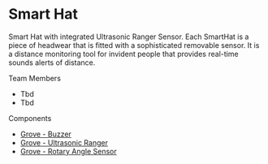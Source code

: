 # Smart Hat

Smart Hat with integrated Ultrasonic Ranger Sensor. Each SmartHat is a piece of headwear that is fitted with a sophisticated removable sensor.  It is a distance monitoring tool for invident people that provides real-time sounds alerts of distance.

Team Members

- Tbd
- Tbd

Components

- [Grove - Buzzer](http://wiki.seeed.cc/Grove-Buzzer/)
- [Grove - Ultrasonic Ranger](http://wiki.seeed.cc/Grove-Ultrasonic_Ranger/)
- [Grove - Rotary Angle Sensor](http://wiki.seeed.cc/Grove-Rotary_Angle_Sensor/)
